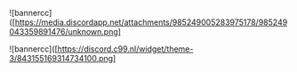 ![bannercc]([https://media.discordapp.net/attachments/985249005283975178/985249043359891476/unknown.png]

![bannercc]([https://discord.c99.nl/widget/theme-3/843155169314734100.png]
